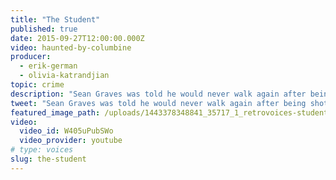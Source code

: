 ```yaml
---
title: "The Student"
published: true
date: 2015-09-27T12:00:00.000Z
video: haunted-by-columbine
producer:
  - erik-german
  - olivia-katrandjian
topic: crime
description: "Sean Graves was told he would never walk again after being shot during the attack at Columbine High School. This is the story of what happened next."
tweet: "Sean Graves was told he would never walk again after being shot during the attack at Columbine High School. This is the story of what happened next."
featured_image_path: /uploads/1443378348841_35717_1_retrovoices-student.jpg
video:
  video_id: W405uPubSWo
  video_provider: youtube
# type: voices
slug: the-student
---
```


